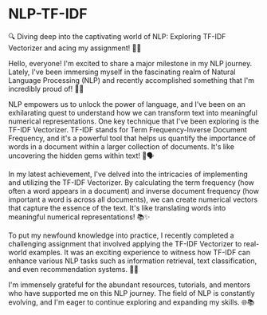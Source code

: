 # NLP-TF-IDF

🔍 Diving deep into the captivating world of NLP: Exploring TF-IDF Vectorizer and acing my assignment! 📝💡

Hello, everyone! I'm excited to share a major milestone in my NLP journey. Lately, I've been immersing myself in the fascinating realm of Natural Language Processing (NLP) and recently accomplished something that I'm incredibly proud of! 🌟🚀

NLP empowers us to unlock the power of language, and I've been on an exhilarating quest to understand how we can transform text into meaningful numerical representations. One key technique that I've been exploring is the TF-IDF Vectorizer. TF-IDF stands for Term Frequency-Inverse Document Frequency, and it's a powerful tool that helps us quantify the importance of words in a document within a larger collection of documents. It's like uncovering the hidden gems within text! 🤖🗣️

In my latest achievement, I've delved into the intricacies of implementing and utilizing the TF-IDF Vectorizer. By calculating the term frequency (how often a word appears in a document) and inverse document frequency (how important a word is across all documents), we can create numerical vectors that capture the essence of the text. It's like translating words into meaningful numerical representations! 📚✨

To put my newfound knowledge into practice, I recently completed a challenging assignment that involved applying the TF-IDF Vectorizer to real-world examples. It was an exciting experience to witness how TF-IDF can enhance various NLP tasks such as information retrieval, text classification, and even recommendation systems. 🚀💬

I'm immensely grateful for the abundant resources, tutorials, and mentors who have supported me on this NLP journey. The field of NLP is constantly evolving, and I'm eager to continue exploring and expanding my skills. 🌐📚
